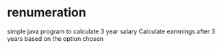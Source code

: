 # renumeration
simple java program to calculate 3 year salary
Calculate earnnings after 3 years based on the option chosen
